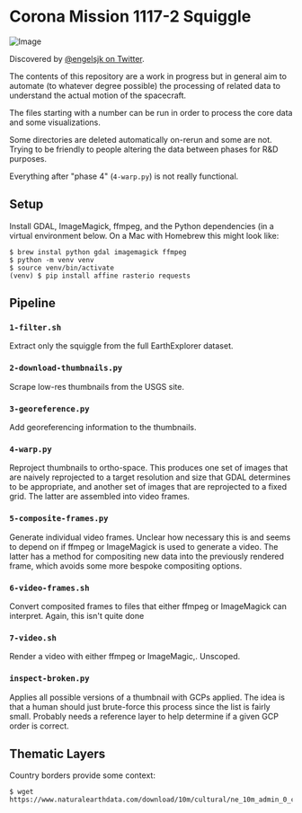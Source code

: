 Corona Mission 1117-2 Squiggle
==============================

![Image](https://pbs.twimg.com/media/FeVY6whagAAzlhU?format=jpg&name=medium)

Discovered by [@engelsjk on Twitter](https://twitter.com/engelsjk/status/1577826462597804032?s=20&t=tWb42z2bNYxUA0YG4BVcGg).

The contents of this repository are a work in progress but in general aim to
automate (to whatever degree possible) the processing of related data to
understand the actual motion of the spacecraft.

The files starting with a number can be run in order to process the core data
and some visualizations.

Some directories are deleted automatically on-rerun and some are not. Trying
to be friendly to people altering the data between phases for R&D purposes.

Everything after "phase 4" (`4-warp.py`) is not really functional.

Setup
-----

Install GDAL, ImageMagick, ffmpeg, and the Python dependencies (in a virtual
environment below. On a Mac with Homebrew this might look like:

```console
$ brew instal python gdal imagemagick ffmpeg
$ python -m venv venv
$ source venv/bin/activate
(venv) $ pip install affine rasterio requests
```

Pipeline
--------

### `1-filter.sh`

Extract only the squiggle from the full EarthExplorer dataset.

### `2-download-thumbnails.py`

Scrape low-res thumbnails from the USGS site.

### `3-georeference.py`

Add georeferencing information to the thumbnails.

### `4-warp.py`

Reproject thumbnails to ortho-space. This produces one set of images that are
naively reprojected to a target resolution and size that GDAL determines to be
appropriate, and another set of images that are reprojected to a fixed grid.
The latter are assembled into video frames.

### `5-composite-frames.py`

Generate individual video frames. Unclear how necessary this is and seems to
depend on if ffmpeg or ImageMagick is used to generate a video. The latter has
a method for compositing new data into the previously rendered frame, which
avoids some more bespoke compositing options.

### `6-video-frames.sh`

Convert composited frames to files that either ffmpeg or ImageMagick can
interpret. Again, this isn't quite done

### `7-video.sh`

Render a video with either ffmpeg or ImageMagic,. Unscoped.

### `inspect-broken.py`

Applies all possible versions of a thumbnail with GCPs applied. The idea is
that a human should just brute-force this process since the list is fairly
small. Probably needs a reference layer to help determine if a given GCP
order is correct.


Thematic Layers
---------------

Country borders provide some context:

```console
$ wget https://www.naturalearthdata.com/download/10m/cultural/ne_10m_admin_0_countries.zip
```
